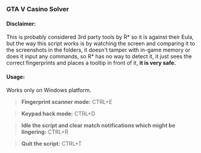 ### GTA V Casino Solver

#### Disclaimer:
This is probably considered 3rd party tools by R* so it is against their Eula, but the way this script works is by watching the screen and comparing it to the screenshots in the folders, it doesn't tamper with in-game memory or does it input any commands, so R* has no way to detect it, it just sees the correct fingerprints and places a tooltip in front of it, **it is very safe.**

#### Usage:
Works only on Windows platform.
> **Fingerprint scanner mode:**
CTRL+E

> **Keypad hack mode:**
CTRL+D

> **Idle the script and clear match notifications which might be lingering:**
CTRL+R

> **Quit the script:**
CTRL+T
